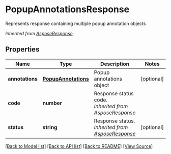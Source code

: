 ﻿# PopupAnnotationsResponse
Represents response containing multiple popup annotation objects

*Inherited from [AsposeResponse](AsposeResponse.md)*
## Properties
Name | Type | Description | Notes
------------ | ------------- | ------------- | -------------
**annotations** | [**PopupAnnotations**](PopupAnnotations.md) | Popup annotations object | [optional]
**code** | **number** | Response status code.<br />*Inherited from [AsposeResponse](AsposeResponse.md)* | 
**status** | **string** | Response status.<br />*Inherited from [AsposeResponse](AsposeResponse.md)* | [optional]

[[Back to Model list]](../README.md#documentation-for-models) [[Back to API list]](../README.md#documentation-for-api-endpoints) [[Back to README]](../README.md) [[View Source]](../src/models/popupAnnotationsResponse.ts)

